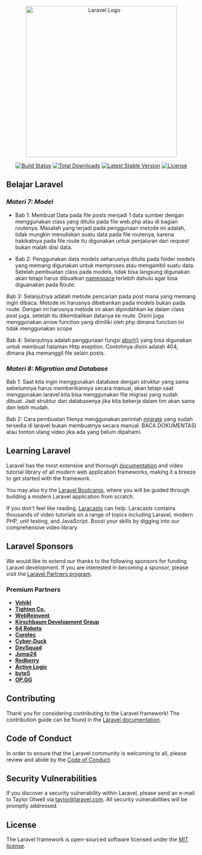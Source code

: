 <p align="center"><a href="https://laravel.com" target="_blank"><img src="https://raw.githubusercontent.com/laravel/art/master/logo-lockup/5%20SVG/2%20CMYK/1%20Full%20Color/laravel-logolockup-cmyk-red.svg" width="400" alt="Laravel Logo"></a></p>

<p align="center">
<a href="https://github.com/laravel/framework/actions"><img src="https://github.com/laravel/framework/workflows/tests/badge.svg" alt="Build Status"></a>
<a href="https://packagist.org/packages/laravel/framework"><img src="https://img.shields.io/packagist/dt/laravel/framework" alt="Total Downloads"></a>
<a href="https://packagist.org/packages/laravel/framework"><img src="https://img.shields.io/packagist/v/laravel/framework" alt="Latest Stable Version"></a>
<a href="https://packagist.org/packages/laravel/framework"><img src="https://img.shields.io/packagist/l/laravel/framework" alt="License"></a>
</p>

## Belajar Laravel

### *Materi 7: Model*

- Bab 1: Membuat Data pada file posts menjadi 1 data sumber dengan menggunakan class yang ditulis pada file web.php atau di bagian routenya. Masalah yang terjadi pada penggunaan metode ini adalah, tidak mungkin menuliskan suatu data pada file routenya, karena hakikatnya pada file route itu digunakan untuk penjaluran dari request bukan malah diisi data. 

- Bab 2: Penggunakan data models seharusnya ditulis pada folder models yang memang digunakan untuk memproses atau mengambil suatu data. Setelah pembuatan class pada models, tidak bisa langsung digunakan akan tetapi harus dibuatkan [namespace](https://en.wikipedia.org/wiki/Namespace) terlebih dahulu agar bisa diguanakan pada Route. 

Bab 3: Selanjutnya adalah metode pencarian pada post mana yang memang ingin dibaca. Metode ini harusnya dibebankan pada models bukan pada route. Dengan ini harusnya metode ini akan dipindahkan ke dalam class post juga, setelah itu dikembalikan datanya ke route. Disini juga menggunakan arrow function yang dimiliki oleh php dimana function ini tidak menggunakan scope

Bab 4: Selanjutnya adalah penggunaan fungsi [abort()](https://laravel.com/docs/11.x/helpers#method-abort) yang bisa digunakan untuk membuat halaman Http exeption. Contohnya disini adalah 404, dimana jika memanggil file selain posts.

### *Materi 8: Migration and Database*

Bab 1: Saat kita ingin menggunakan database dengan struktur yang sama sebelumnya harus memberikannya secara manual, akan tetapi saat menggunakan laravel kita bisa menggunakan file migrasi yang sudah dibuat. Jadi struktur dari databasenya jika kita bekerja dalam tim akan sama dan lebih mudah. 

Bab 2: Cara pembuatan filenya menggunakan perintah [migrate](https://laravel.com/docs/11.x/migrations#introduction) yang sudah tersedia di laravel bukan membuatnya secara manual. BACA DOKUMENTASI atau tonton ulang video jika ada yang belum dipahami.



## Learning Laravel

Laravel has the most extensive and thorough [documentation](https://laravel.com/docs) and video tutorial library of all modern web application frameworks, making it a breeze to get started with the framework.

You may also try the [Laravel Bootcamp](https://bootcamp.laravel.com), where you will be guided through building a modern Laravel application from scratch.

If you don't feel like reading, [Laracasts](https://laracasts.com) can help. Laracasts contains thousands of video tutorials on a range of topics including Laravel, modern PHP, unit testing, and JavaScript. Boost your skills by digging into our comprehensive video library.

## Laravel Sponsors

We would like to extend our thanks to the following sponsors for funding Laravel development. If you are interested in becoming a sponsor, please visit the [Laravel Partners program](https://partners.laravel.com).

### Premium Partners

- **[Vehikl](https://vehikl.com/)**
- **[Tighten Co.](https://tighten.co)**
- **[WebReinvent](https://webreinvent.com/)**
- **[Kirschbaum Development Group](https://kirschbaumdevelopment.com)**
- **[64 Robots](https://64robots.com)**
- **[Curotec](https://www.curotec.com/services/technologies/laravel/)**
- **[Cyber-Duck](https://cyber-duck.co.uk)**
- **[DevSquad](https://devsquad.com/hire-laravel-developers)**
- **[Jump24](https://jump24.co.uk)**
- **[Redberry](https://redberry.international/laravel/)**
- **[Active Logic](https://activelogic.com)**
- **[byte5](https://byte5.de)**
- **[OP.GG](https://op.gg)**

## Contributing

Thank you for considering contributing to the Laravel framework! The contribution guide can be found in the [Laravel documentation](https://laravel.com/docs/contributions).

## Code of Conduct

In order to ensure that the Laravel community is welcoming to all, please review and abide by the [Code of Conduct](https://laravel.com/docs/contributions#code-of-conduct).

## Security Vulnerabilities

If you discover a security vulnerability within Laravel, please send an e-mail to Taylor Otwell via [taylor@laravel.com](mailto:taylor@laravel.com). All security vulnerabilities will be promptly addressed.

## License

The Laravel framework is open-sourced software licensed under the [MIT license](https://opensource.org/licenses/MIT).
